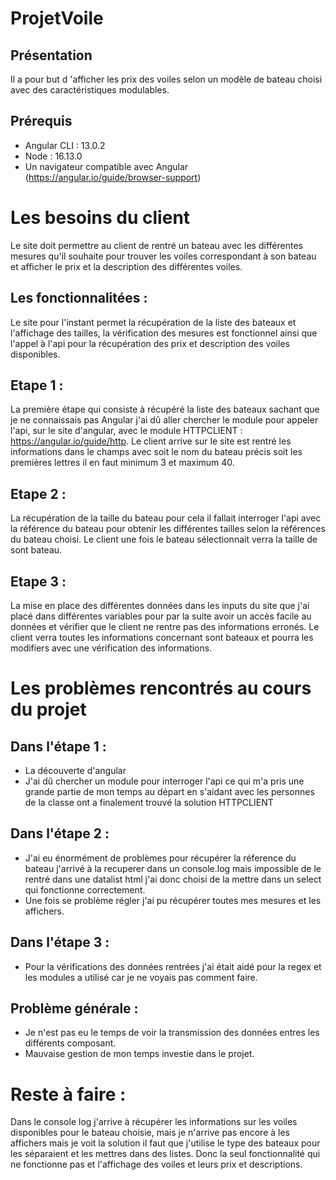 # ProjetVoile

## Présentation

Il a pour but d 'afficher les prix des voiles selon un modèle de bateau choisi avec des caractéristiques modulables.

## Prérequis

-	Angular CLI : 13.0.2
-	Node : 16.13.0
-	Un navigateur compatible avec Angular (https://angular.io/guide/browser-support)

# Les besoins du client

Le site doit permettre au client de rentré un bateau avec les différentes mesures qu'il souhaite pour trouver les voiles correspondant à son bateau et afficher le prix et la description des différentes voiles.

## Les fonctionnalitées : 

Le site pour l'instant permet la récupération de la liste des bateaux et l'affichage des tailles, la vérification des mesures est fonctionnel ainsi que l'appel à l'api pour la récupération des prix et description des voiles disponibles.  

## Etape 1 : 

La première étape qui consiste à récupéré la liste des bateaux sachant que je ne connaissais pas Angular j'ai dû aller chercher le module pour appeler l'api, sur le site d'angular,
avec le module HTTPCLIENT : https://angular.io/guide/http. Le client arrive sur le site est rentré les informations dans le champs avec soit le nom du bateau précis soit les premières lettres il en faut minimum 3 et maximum 40.

## Etape 2 : 

La récupération de la taille du bateau pour cela il fallait interroger l'api avec la référence du bateau pour obtenir les différentes tailles selon la références du bateau choisi. Le client une fois le bateau sélectionnait verra la taille de sont bateau.


## Etape 3 : 

La mise en place des différentes données dans les inputs du site que j'ai placé dans différentes variables pour par la suite avoir un accès facile au données et  vérifier que le client ne  rentre pas des informations erronés. Le client verra toutes les informations concernant sont bateaux et pourra les modifiers avec une vérification des informations.

#  Les problèmes rencontrés au cours du projet

## Dans l'étape 1 : 

 - La découverte d'angular 
 - J'ai dû chercher un module pour interroger l'api ce qui m'a pris une grande partie de mon temps au départ en s'aidant avec les personnes de la classe ont a finalement trouvé la solution HTTPCLIENT

## Dans l'étape 2 : 

- J'ai eu énormément de problèmes pour récupérer la réference du bateau j'arrivé à la recuperer dans un console.log mais impossible de le rentré dans une datalist html j'ai donc choisi de la mettre dans un select qui fonctionne correctement.
- Une fois se problème régler j'ai pu récupérer toutes mes mesures et les affichers.


## Dans l'étape 3 :

- Pour la vérifications des données rentrées j'ai était aidé pour la regex et les modules a utilisé car je ne voyais pas comment faire.


## Problème générale : 

- Je n'est pas eu le temps de voir la transmission des données entres les différents composant.
- Mauvaise gestion de mon temps investie dans le projet.

# Reste à faire : 

Dans le console log j'arrive à récupérer les informations sur les voiles disponibles pour le bateau choisie, mais je n'arrive pas encore à les affichers mais je voit la solution il faut que j'utilise le type des bateaux pour les séparaient et les mettres dans des listes. Donc la seul fonctionnalité qui ne fonctionne pas et l'affichage des voiles et leurs prix et descriptions.

